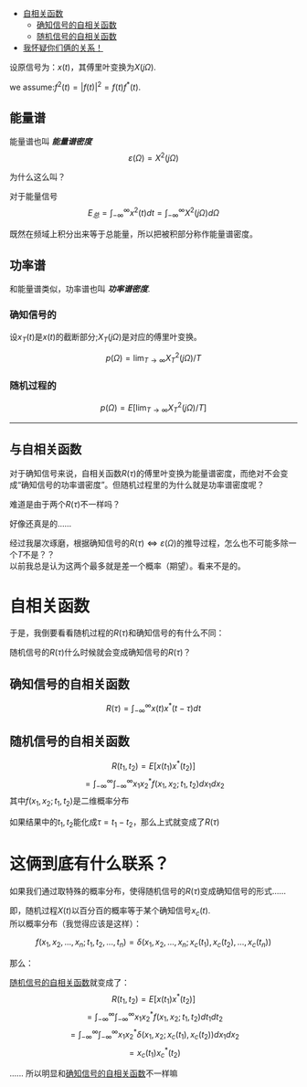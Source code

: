 - [自相关函数](#%E8%87%AA%E7%9B%B8%E5%85%B3%E5%87%BD%E6%95%B0)
  - [确知信号的自相关函数](#%E7%A1%AE%E7%9F%A5%E4%BF%A1%E5%8F%B7%E7%9A%84%E8%87%AA%E7%9B%B8%E5%85%B3%E5%87%BD%E6%95%B0)
  - [随机信号的自相关函数](#%E9%9A%8F%E6%9C%BA%E4%BF%A1%E5%8F%B7%E7%9A%84%E8%87%AA%E7%9B%B8%E5%85%B3%E5%87%BD%E6%95%B0)
- [我怀疑你们俩的关系！](#%E6%88%91%E6%80%80%E7%96%91%E4%BD%A0%E4%BB%AC%E4%BF%A9%E7%9A%84%E5%85%B3%E7%B3%BB)

设原信号为：$x(t)$，其傅里叶变换为$X(j\Omega)$.

we assume:$f^2(t)=|f(t)|^2=f(t)f^*(t)$.

## 能量谱

能量谱也叫 ***能量谱密度***
$$ \varepsilon(\Omega)=X^2(j\Omega)$$

为什么这么叫？

对于能量信号
$$ E_总=\int_{-\infty}^{\infty}x^2(t)dt=\int_{-\infty}^{\infty} X^2(j\Omega)d\Omega$$

既然在频域上积分出来等于总能量，所以把被积部分称作能量谱密度。

## 功率谱
和能量谱类似，功率谱也叫 ***功率谱密度***.

### 确知信号的
设$x_T(t)$是$x(t)$的截断部分;$X_T(j\Omega)$是对应的傅里叶变换。

$$p(\Omega)=\lim_{T\rightarrow\infty}X_T^2(j\Omega)/T $$

### 随机过程的
$$ p(\Omega)=E[\lim_{T\rightarrow\infty}X_T^2(j\Omega)/T] $$

---
## 与自相关函数
对于确知信号来说，自相关函数$R(\tau)$的傅里叶变换为能量谱密度，而绝对不会变成“确知信号的功率谱密度”。但随机过程里的为什么就是功率谱密度呢？

难道是由于两个$R(\tau)$不一样吗？

好像还真是的……

经过我屡次琢磨，根据确知信号的$R(\tau)\Leftrightarrow\varepsilon(\Omega)$的推导过程，怎么也不可能多除一个$T$不是？？   
以前我总是认为这两个最多就是差一个概率（期望）。看来不是的。

# 自相关函数
于是，我倒要看看随机过程的$R(\tau)$和确知信号的有什么不同：

随机信号的$R(\tau)$什么时候就会变成确知信号的$R(\tau)$？

## 确知信号的自相关函数

$$ R(\tau)=\int_{-\infty}^{\infty}x(t)x^*(t-\tau)dt $$

## 随机信号的自相关函数

$$R(t_1,t_2)=E[x(t_1)x^*(t_2)]$$
$$ =\int_{-\infty}^{\infty}\int_{-\infty}^{\infty}x_1x^*_2f(x_1,x_2;t_1,t_2)dx_1dx_2 $$
其中$f(x_1,x_2;t_1,t_2)$是二维概率分布

如果结果中的$t_1,t_2$能化成$\tau=t_1-t_2$，那么上式就变成了$R(\tau)$

# 这俩到底有什么联系？

如果我们通过取特殊的概率分布，使得随机信号的$R(\tau)$变成确知信号的形式……

即，随机过程$X(t)$以百分百的概率等于某个确知信号$x_c(t)$.   
所以概率分布（我觉得应该是这样）：

$$ f(x_1,x_2,...,x_n;t_1,t_2,...,t_n)=\delta(x_1,x_2,...,x_n;x_c(t_1),x_c(t_2),...,x_c(t_n))$$

那么：

[随机信号的自相关函数](#%E9%9A%8F%E6%9C%BA%E4%BF%A1%E5%8F%B7%E7%9A%84%E8%87%AA%E7%9B%B8%E5%85%B3%E5%87%BD%E6%95%B0)就变成了：
$$R(t_1,t_2)=E[x(t_1)x^*(t_2)]$$
$$ =\int_{-\infty}^{\infty}\int_{-\infty}^{\infty}x_1x^*_2f(x_1,x_2;t_1,t_2)dt_1dt_2 $$
$$ =\int_{-\infty}^{\infty}\int_{-\infty}^{\infty}x_1x^*_2 \delta(x_1,x_2;x_c(t_1),x_c(t_2))dx_1dx_2$$
$$ =x_c(t_1)x_c^*(t_2) $$

......
所以明显和[确知信号的自相关函数](#%E7%A1%AE%E7%9F%A5%E4%BF%A1%E5%8F%B7%E7%9A%84%E8%87%AA%E7%9B%B8%E5%85%B3%E5%87%BD%E6%95%B0)不一样嘛